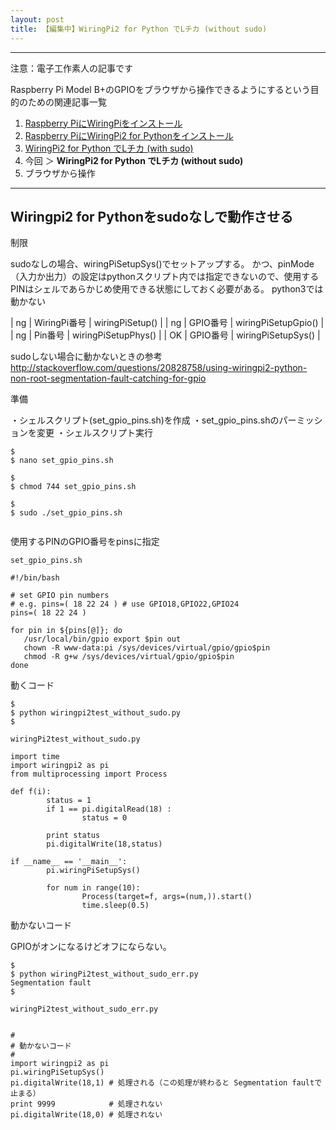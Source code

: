```yaml
---
layout: post
title: 【編集中】WiringPi2 for Python でLチカ (without sudo)
---
```


------------------------------------
注意：電子工作素人の記事です

Raspberry Pi Model B+のGPIOをブラウザから操作できるようにするという目的のための関連記事一覧

1. [Raspberry PiにWiringPiをインストール](../000000/)
2. [Raspberry PiにWiringPi2 for Pythonをインストール](../000001/)
3. [WiringPi2 for Python でLチカ (with sudo)](../000002/)
4. 今回 ＞ __WiringPi2 for Python でLチカ (without sudo)__
5. ブラウザから操作

------------------------------------

## Wiringpi2 for Pythonをsudoなしで動作させる


制限

sudoなしの場合、wiringPiSetupSys()でセットアップする。
かつ、pinMode（入力か出力）の設定はpythonスクリプト内では指定できないので、使用するPINはシェルであらかじめ使用できる状態にしておく必要がある。
python3では動かない

| ng | WiringPi番号 | wiringPiSetup()     |
| ng | GPIO番号     | wiringPiSetupGpio() |
| ng | Pin番号      | wiringPiSetupPhys() |
| OK | GPIO番号     | wiringPiSetupSys()  |



sudoしない場合に動かないときの参考
http://stackoverflow.com/questions/20828758/using-wiringpi2-python-non-root-segmentation-fault-catching-for-gpio

準備

・シェルスクリプト(set_gpio_pins.sh)を作成
・set_gpio_pins.shのパーミッションを変更
・シェルスクリプト実行

```
$
$ nano set_gpio_pins.sh

$
$ chmod 744 set_gpio_pins.sh

$
$ sudo ./set_gpio_pins.sh


```

使用するPINのGPIO番号をpinsに指定

```
set_gpio_pins.sh

#!/bin/bash

# set GPIO pin numbers
# e.g. pins=( 18 22 24 ) # use GPIO18,GPIO22,GPIO24
pins=( 18 22 24 )

for pin in ${pins[@]}; do
   /usr/local/bin/gpio export $pin out
   chown -R www-data:pi /sys/devices/virtual/gpio/gpio$pin
   chmod -R g+w /sys/devices/virtual/gpio/gpio$pin
done

```





動くコード

```
$
$ python wiringpi2test_without_sudo.py
$

```


```
wiringPi2test_without_sudo.py

import time
import wiringpi2 as pi
from multiprocessing import Process

def f(i):
        status = 1
        if 1 == pi.digitalRead(18) :
                status = 0

        print status
        pi.digitalWrite(18,status)

if __name__ == '__main__':
        pi.wiringPiSetupSys()

        for num in range(10):
                Process(target=f, args=(num,)).start()
                time.sleep(0.5)
```

動かないコード

GPIOがオンになるけどオフにならない。

```
$
$ python wiringPi2test_without_sudo_err.py
Segmentation fault
$

```

```
wiringPi2test_without_sudo_err.py


#
# 動かないコード
#
import wiringpi2 as pi
pi.wiringPiSetupSys()
pi.digitalWrite(18,1) # 処理される（この処理が終わると Segmentation faultで止まる）
print 9999            # 処理されない
pi.digitalWrite(18,0) # 処理されない

```
